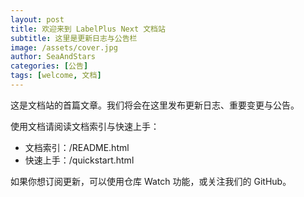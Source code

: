 ```yaml
---
layout: post
title: 欢迎来到 LabelPlus Next 文档站
subtitle: 这里是更新日志与公告栏
image: /assets/cover.jpg
author: SeaAndStars
categories: [公告]
tags: [welcome, 文档]
---
```


这是文档站的首篇文章。我们将会在这里发布更新日志、重要变更与公告。

使用文档请阅读文档索引与快速上手：

- 文档索引：/README.html
- 快速上手：/quickstart.html

<!--more-->

如果你想订阅更新，可以使用仓库 Watch 功能，或关注我们的 GitHub。
